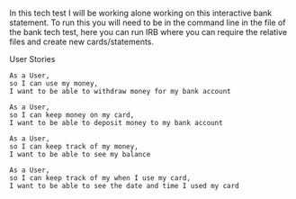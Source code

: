 In this tech test I will be working alone working on this interactive bank statement. To run this you will need to be in the command line in the file of the bank tech test, here you can run IRB where you can require the relative files and create new cards/statements.

User Stories
```
As a User,
so I can use my money,
I want to be able to withdraw money for my bank account
```
```
As a User,
so I can keep money on my card,
I want to be able to deposit money to my bank account
```
```
As a User,
so I can keep track of my money,
I want to be able to see my balance
```
```
As a User,
so I can keep track of my when I use my card,
I want to be able to see the date and time I used my card
```
